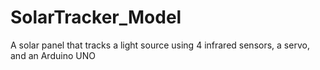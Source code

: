 # SolarTracker_Model
A solar panel that tracks a light source using 4 infrared sensors, a servo, and an Arduino UNO
